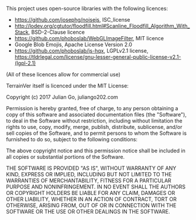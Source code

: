 
This project uses open-source libraries with the following licences:
- https://github.com/josephg/noisejs, ISC_license
- http://lodev.org/cgtutor/floodfill.html#Scanline_Floodfill_Algorithm_With_Stack, BSD-2-Clause licence
- https://github.com/phoboslab/WebGLImageFilter, MIT licence
- Google Blob Emojis, Apache License Version 2.0
- https://github.com/phoboslab/js-hqx, LGPLv2.1 license, https://tldrlegal.com/license/gnu-lesser-general-public-license-v2.1-(lgpl-2.1)

(All of these licences allow for commercial use)

TerrainVer itself is licenced under the MIT License:

Copyright (c) 2017 Julian Go, juliango202.com

Permission is hereby granted, free of charge, to any person obtaining a copy
of this software and associated documentation files (the "Software"), to deal
in the Software without restriction, including without limitation the rights
to use, copy, modify, merge, publish, distribute, sublicense, and/or sell
copies of the Software, and to permit persons to whom the Software is
furnished to do so, subject to the following conditions:

The above copyright notice and this permission notice shall be included in all
copies or substantial portions of the Software.

THE SOFTWARE IS PROVIDED "AS IS", WITHOUT WARRANTY OF ANY KIND, EXPRESS OR
IMPLIED, INCLUDING BUT NOT LIMITED TO THE WARRANTIES OF MERCHANTABILITY,
FITNESS FOR A PARTICULAR PURPOSE AND NONINFRINGEMENT. IN NO EVENT SHALL THE
AUTHORS OR COPYRIGHT HOLDERS BE LIABLE FOR ANY CLAIM, DAMAGES OR OTHER
LIABILITY, WHETHER IN AN ACTION OF CONTRACT, TORT OR OTHERWISE, ARISING FROM,
OUT OF OR IN CONNECTION WITH THE SOFTWARE OR THE USE OR OTHER DEALINGS IN THE
SOFTWARE.

